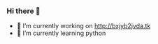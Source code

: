 ### Hi there 👋

- 🔭 I’m currently working on http://bxjyb2jvda.tk
- 🌱 I’m currently learning python
